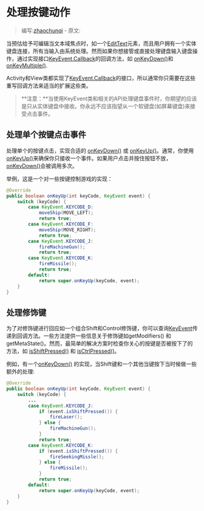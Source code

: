 # 处理按键动作

> 编写:[zhaochunqi](https://github.com/zhaochunqi) - 原文:

当预估给予可编辑当文本域焦点时，如一个[EditText](http://developer.android.com/reference/android/widget/EditText.html)元素，而且用户拥有一个实体键盘连接，所有当输入由系统处理。然而如果你想接管或直接处理键盘输入键盘操作，通过实现接口[KeyEvent.Callback](http://developer.android.com/reference/android/view/KeyEvent.Callback.html)的回调方法，如 <a href="http://developer.android.com/reference/android/view/KeyEvent.Callback.html#onKeyDown(int, android.view.KeyEvent)">onKeyDown()</a>和<a href="http://developer.android.com/reference/android/view/KeyEvent.Callback.html#onKeyMultiple(int, int, android.view.KeyEvent)">onKeyMultiple()</a>.

Activity和View类都实现了[KeyEvent.Callback](http://developer.android.com/reference/android/view/KeyEvent.Callback.html)的接口，所以通常你只需要在这些重写回调方法来适当的扩展这些类。

>**注意：**当使用KeyEvent类和相关的API处理键盘事件时，你期望的应该是只从实体键盘中接收。你永远不应该指望从一个软键盘(如屏幕键盘)来接受点击事件。

## 处理单个按键点击事件

处理单个的按键点击，实现合适的 <a href="http://developer.android.com/reference/android/view/KeyEvent.Callback.html#onKeyDown(int, android.view.KeyEvent)">onKeyDown()</a> 或 <a href="http://developer.android.com/reference/android/view/KeyEvent.Callback.html#onKeyUp(int, android.view.KeyEvent)">onKeyUp()</a>。通常，你使用<a href="http://developer.android.com/reference/android/view/KeyEvent.Callback.html#onKeyUp(int, android.view.KeyEvent)">onKeyUp()</a>来确保你只接收一个事件。如果用户点击并按住按钮不放，<a href="http://developer.android.com/reference/android/view/KeyEvent.Callback.html#onKeyDown(int, android.view.KeyEvent)">onKeyDown()</a>会被调用多次。

举例，这是一个对一些按键控制游戏的实现：

```java
@Override
public boolean onKeyUp(int keyCode, KeyEvent event) {
    switch (keyCode) {
        case KeyEvent.KEYCODE_D:
            moveShip(MOVE_LEFT);
            return true;
        case KeyEvent.KEYCODE_F:
            moveShip(MOVE_RIGHT);
            return true;
        case KeyEvent.KEYCODE_J:
            fireMachineGun();
            return true;
        case KeyEvent.KEYCODE_K:
            fireMissile();
            return true;
        default:
            return super.onKeyUp(keyCode, event);
    }
}
```

## 处理修饰键

为了对修饰键进行回应如一个组合Shift和Control修饰键，你可以查询[KeyEvent](http://developer.android.com/reference/android/view/KeyEvent.html)传递到回调方法。一些方法提供一些信息关于修饰键如getModifiers() 和 getMetaState()。然而，最简单的解决方案时检查你关心的按键是否被按下了的方法，如 <a href="http://developer.android.com/reference/android/view/KeyEvent.html#isShiftPressed()">isShiftPressed()</a> 和 <a href="http://developer.android.com/reference/android/view/KeyEvent.html#isCtrlPressed()">isCtrlPressed()</a>。

例如，有一个<a href="http://developer.android.com/reference/android/view/KeyEvent.Callback.html#onKeyDown(int, android.view.KeyEvent)">onKeyDown()</a> 的实现，当Shift键和一个其他当键按下当时候做一些额外的处理:

```java
@Override
public boolean onKeyUp(int keyCode, KeyEvent event) {
    switch (keyCode) {
        ...
        case KeyEvent.KEYCODE_J:
            if (event.isShiftPressed()) {
                fireLaser();
            } else {
                fireMachineGun();
            }
            return true;
        case KeyEvent.KEYCODE_K:
            if (event.isShiftPressed()) {
                fireSeekingMissle();
            } else {
                fireMissile();
            }
            return true;
        default:
            return super.onKeyUp(keyCode, event);
    }
}
```
